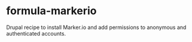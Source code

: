 # formula-markerio
Drupal recipe to install Marker.io and add permissions to anonymous and authenticated accounts.
